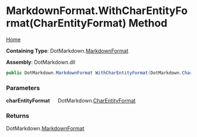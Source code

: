 # MarkdownFormat\.WithCharEntityFormat\(CharEntityFormat\) Method

[Home](../../../README.md)

**Containing Type**: DotMarkdown\.[MarkdownFormat](../README.md)

**Assembly**: DotMarkdown\.dll

```csharp
public DotMarkdown.MarkdownFormat WithCharEntityFormat(DotMarkdown.CharEntityFormat charEntityFormat)
```

### Parameters

**charEntityFormat** &emsp; DotMarkdown\.[CharEntityFormat](../../CharEntityFormat/README.md)

### Returns

DotMarkdown\.[MarkdownFormat](../README.md)

